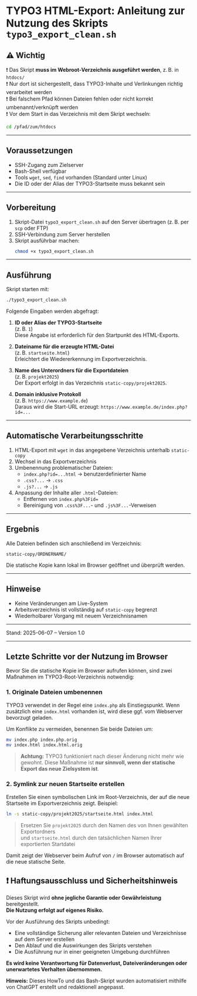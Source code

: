 # TYPO3 HTML-Export: Anleitung zur Nutzung des Skripts `typo3_export_clean.sh`

## ⚠️ Wichtig

❗ Das Skript **muss im Webroot-Verzeichnis ausgeführt werden**, z. B. in `htdocs/`  
❗ Nur dort ist sichergestellt, dass TYPO3-Inhalte und Verlinkungen richtig verarbeitet werden  
❗ Bei falschem Pfad können Dateien fehlen oder nicht korrekt umbenannt/verknüpft werden  
❗ Vor dem Start in das Verzeichnis mit dem Skript wechseln:
```bash
cd /pfad/zum/htdocs
```

---

## Voraussetzungen

- SSH-Zugang zum Zielserver
- Bash-Shell verfügbar
- Tools `wget`, `sed`, `find` vorhanden (Standard unter Linux)
- Die ID oder der Alias der TYPO3-Startseite muss bekannt sein

---

## Vorbereitung

1. Skript-Datei `typo3_export_clean.sh` auf den Server übertragen (z. B. per `scp` oder FTP)
2. SSH-Verbindung zum Server herstellen
3. Skript ausführbar machen:
   ```bash
   chmod +x typo3_export_clean.sh
   ```

---

## Ausführung

Skript starten mit:
```bash
./typo3_export_clean.sh
```

Folgende Eingaben werden abgefragt:

1. **ID oder Alias der TYPO3-Startseite**  
   (z. B. `1`)  
   Diese Angabe ist erforderlich für den Startpunkt des HTML-Exports.

2. **Dateiname für die erzeugte HTML-Datei**  
   (z. B. `startseite.html`)  
   Erleichtert die Wiedererkennung im Exportverzeichnis.

3. **Name des Unterordners für die Exportdateien**  
   (z. B. `projekt2025`)  
   Der Export erfolgt in das Verzeichnis `static-copy/projekt2025`.

4. **Domain inklusive Protokoll**  
   (z. B. `https://www.example.de`)  
   Daraus wird die Start-URL erzeugt: `https://www.example.de/index.php?id=...`

---

## Automatische Verarbeitungsschritte

1. HTML-Export mit `wget` in das angegebene Verzeichnis unterhalb `static-copy`
2. Wechsel in das Exportverzeichnis
3. Umbenennung problematischer Dateien:
   - `index.php?id=...html` → benutzerdefinierter Name
   - `.css?...` → `.css`
   - `.js?...` → `.js`
4. Anpassung der Inhalte aller `.html`-Dateien:
   - Entfernen von `index.php%3Fid=`
   - Bereinigung von `.css%3F...`- und `.js%3F...`-Verweisen

---

## Ergebnis

Alle Dateien befinden sich anschließend im Verzeichnis:
```
static-copy/ORDNERNAME/
```
Die statische Kopie kann lokal im Browser geöffnet und überprüft werden.

---

## Hinweise

- Keine Veränderungen am Live-System
- Arbeitsverzeichnis ist vollständig auf `static-copy` begrenzt
- Wiederholbarer Vorgang mit neuem Verzeichnisnamen

---

Stand: 2025-06-07 – Version 1.0


---

## Letzte Schritte vor der Nutzung im Browser

Bevor Sie die statische Kopie im Browser aufrufen können, sind zwei Maßnahmen im TYPO3-Root-Verzeichnis notwendig:

### 1. Originale Dateien umbenennen

TYPO3 verwendet in der Regel eine `index.php` als Einstiegspunkt. Wenn zusätzlich eine `index.html` vorhanden ist, wird diese ggf. vom Webserver bevorzugt geladen.

Um Konflikte zu vermeiden, benennen Sie beide Dateien um:
```bash
mv index.php index.php.orig
mv index.html index.html.orig
```

> **Achtung:** TYPO3 funktioniert nach dieser Änderung nicht mehr wie gewohnt. Diese Maßnahme ist **nur sinnvoll, wenn der statische Export das neue Zielsystem ist**.

### 2. Symlink zur neuen Startseite erstellen

Erstellen Sie einen symbolischen Link im Root-Verzeichnis, der auf die neue Startseite im Exportverzeichnis zeigt. Beispiel:

```bash
ln -s static-copy/projekt2025/startseite.html index.html
```

> Ersetzen Sie `projekt2025` durch den Namen des von Ihnen gewählten Exportordners  
> und `startseite.html` durch den tatsächlichen Namen Ihrer exportierten Startdatei

Damit zeigt der Webserver beim Aufruf von `/` im Browser automatisch auf die neue statische Seite.

## ❗ Haftungsausschluss und Sicherheitshinweis

Dieses Skript wird **ohne jegliche Garantie oder Gewährleistung** bereitgestellt.  
**Die Nutzung erfolgt auf eigenes Risiko.**

Vor der Ausführung des Skripts unbedingt:

- Eine vollständige Sicherung aller relevanten Dateien und Verzeichnisse auf dem Server erstellen
- Den Ablauf und die Auswirkungen des Skripts verstehen
- Die Ausführung nur in einer geeigneten Umgebung durchführen

**Es wird keine Verantwortung für Datenverlust, Dateiveränderungen oder unerwartetes Verhalten übernommen.**

**Hinweis:** Dieses HowTo und das Bash-Skript wurden automatisiert mithilfe von ChatGPT erstellt und redaktionell angepasst.

